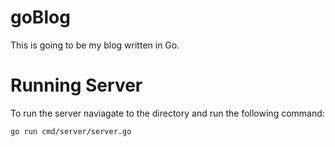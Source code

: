 # goBlog
This is going to be my blog written in Go.

# Running Server
To run the server naviagate to the directory and run the following command:
```BASH
go run cmd/server/server.go
```

